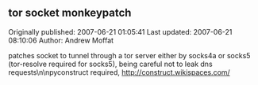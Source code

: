 ## tor socket monkeypatch 
Originally published: 2007-06-21 01:05:41 
Last updated: 2007-06-21 08:10:06 
Author: Andrew Moffat 
 
patches socket to tunnel through a tor server either by socks4a or socks5 (tor-resolve required for socks5), being careful not to leak dns requests\n\npyconstruct required, http://construct.wikispaces.com/
